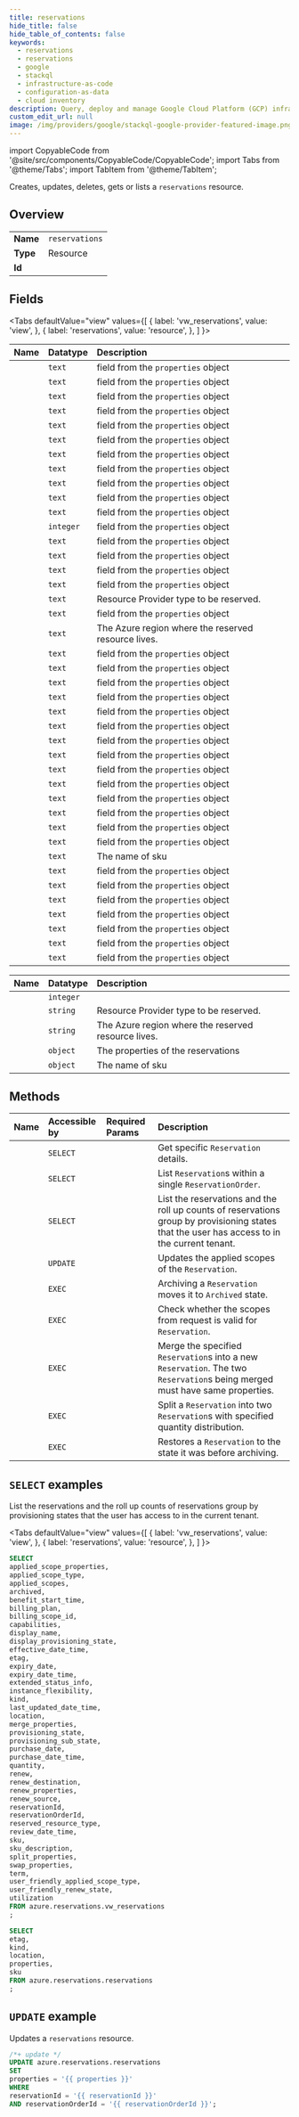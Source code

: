 ```yaml
---
title: reservations
hide_title: false
hide_table_of_contents: false
keywords:
  - reservations
  - reservations
  - google
  - stackql
  - infrastructure-as-code
  - configuration-as-data
  - cloud inventory
description: Query, deploy and manage Google Cloud Platform (GCP) infrastructure and resources using SQL
custom_edit_url: null
image: /img/providers/google/stackql-google-provider-featured-image.png
---
```


import CopyableCode from '@site/src/components/CopyableCode/CopyableCode';
import Tabs from '@theme/Tabs';
import TabItem from '@theme/TabItem';

Creates, updates, deletes, gets or lists a <code>reservations</code> resource.

## Overview
<table><tbody>
<tr><td><b>Name</b></td><td><code>reservations</code></td></tr>
<tr><td><b>Type</b></td><td>Resource</td></tr>
<tr><td><b>Id</b></td><td><CopyableCode code="azure.reservations.reservations" /></td></tr>
</tbody></table>

## Fields
<Tabs
    defaultValue="view"
    values={[
        { label: 'vw_reservations', value: 'view', },
        { label: 'reservations', value: 'resource', },
    ]
}>
<TabItem value="view">

| Name | Datatype | Description |
|:-----|:---------|:------------|
| <CopyableCode code="applied_scope_properties" /> | `text` | field from the `properties` object |
| <CopyableCode code="applied_scope_type" /> | `text` | field from the `properties` object |
| <CopyableCode code="applied_scopes" /> | `text` | field from the `properties` object |
| <CopyableCode code="archived" /> | `text` | field from the `properties` object |
| <CopyableCode code="benefit_start_time" /> | `text` | field from the `properties` object |
| <CopyableCode code="billing_plan" /> | `text` | field from the `properties` object |
| <CopyableCode code="billing_scope_id" /> | `text` | field from the `properties` object |
| <CopyableCode code="capabilities" /> | `text` | field from the `properties` object |
| <CopyableCode code="display_name" /> | `text` | field from the `properties` object |
| <CopyableCode code="display_provisioning_state" /> | `text` | field from the `properties` object |
| <CopyableCode code="effective_date_time" /> | `text` | field from the `properties` object |
| <CopyableCode code="etag" /> | `integer` | field from the `properties` object |
| <CopyableCode code="expiry_date" /> | `text` | field from the `properties` object |
| <CopyableCode code="expiry_date_time" /> | `text` | field from the `properties` object |
| <CopyableCode code="extended_status_info" /> | `text` | field from the `properties` object |
| <CopyableCode code="instance_flexibility" /> | `text` | field from the `properties` object |
| <CopyableCode code="kind" /> | `text` | Resource Provider type to be reserved. |
| <CopyableCode code="last_updated_date_time" /> | `text` | field from the `properties` object |
| <CopyableCode code="location" /> | `text` | The Azure region where the reserved resource lives. |
| <CopyableCode code="merge_properties" /> | `text` | field from the `properties` object |
| <CopyableCode code="provisioning_state" /> | `text` | field from the `properties` object |
| <CopyableCode code="provisioning_sub_state" /> | `text` | field from the `properties` object |
| <CopyableCode code="purchase_date" /> | `text` | field from the `properties` object |
| <CopyableCode code="purchase_date_time" /> | `text` | field from the `properties` object |
| <CopyableCode code="quantity" /> | `text` | field from the `properties` object |
| <CopyableCode code="renew" /> | `text` | field from the `properties` object |
| <CopyableCode code="renew_destination" /> | `text` | field from the `properties` object |
| <CopyableCode code="renew_properties" /> | `text` | field from the `properties` object |
| <CopyableCode code="renew_source" /> | `text` | field from the `properties` object |
| <CopyableCode code="reservationId" /> | `text` | field from the `properties` object |
| <CopyableCode code="reservationOrderId" /> | `text` | field from the `properties` object |
| <CopyableCode code="reserved_resource_type" /> | `text` | field from the `properties` object |
| <CopyableCode code="review_date_time" /> | `text` | field from the `properties` object |
| <CopyableCode code="sku" /> | `text` | The name of sku |
| <CopyableCode code="sku_description" /> | `text` | field from the `properties` object |
| <CopyableCode code="split_properties" /> | `text` | field from the `properties` object |
| <CopyableCode code="swap_properties" /> | `text` | field from the `properties` object |
| <CopyableCode code="term" /> | `text` | field from the `properties` object |
| <CopyableCode code="user_friendly_applied_scope_type" /> | `text` | field from the `properties` object |
| <CopyableCode code="user_friendly_renew_state" /> | `text` | field from the `properties` object |
| <CopyableCode code="utilization" /> | `text` | field from the `properties` object |
</TabItem>
<TabItem value="resource">

| Name | Datatype | Description |
|:-----|:---------|:------------|
| <CopyableCode code="etag" /> | `integer` |  |
| <CopyableCode code="kind" /> | `string` | Resource Provider type to be reserved. |
| <CopyableCode code="location" /> | `string` | The Azure region where the reserved resource lives. |
| <CopyableCode code="properties" /> | `object` | The properties of the reservations |
| <CopyableCode code="sku" /> | `object` | The name of sku |
</TabItem></Tabs>

## Methods
| Name | Accessible by | Required Params | Description |
|:-----|:--------------|:----------------|:------------|
| <CopyableCode code="get" /> | `SELECT` | <CopyableCode code="reservationId, reservationOrderId" /> | Get specific `Reservation` details. |
| <CopyableCode code="list" /> | `SELECT` | <CopyableCode code="reservationOrderId" /> | List `Reservation`s within a single `ReservationOrder`. |
| <CopyableCode code="list_all" /> | `SELECT` | <CopyableCode code="" /> | List the reservations and the roll up counts of reservations group by provisioning states that the user has access to in the current tenant. |
| <CopyableCode code="update" /> | `UPDATE` | <CopyableCode code="reservationId, reservationOrderId" /> | Updates the applied scopes of the `Reservation`. |
| <CopyableCode code="archive" /> | `EXEC` | <CopyableCode code="reservationId, reservationOrderId" /> | Archiving a `Reservation` moves it to `Archived` state. |
| <CopyableCode code="available_scopes" /> | `EXEC` | <CopyableCode code="reservationId, reservationOrderId" /> | Check whether the scopes from request is valid for `Reservation`. |
| <CopyableCode code="merge" /> | `EXEC` | <CopyableCode code="reservationOrderId" /> | Merge the specified `Reservation`s into a new `Reservation`. The two `Reservation`s being merged must have same properties. |
| <CopyableCode code="split" /> | `EXEC` | <CopyableCode code="reservationOrderId" /> | Split a `Reservation` into two `Reservation`s with specified quantity distribution. |
| <CopyableCode code="unarchive" /> | `EXEC` | <CopyableCode code="reservationId, reservationOrderId" /> | Restores a `Reservation` to the state it was before archiving. |

## `SELECT` examples

List the reservations and the roll up counts of reservations group by provisioning states that the user has access to in the current tenant.

<Tabs
    defaultValue="view"
    values={[
        { label: 'vw_reservations', value: 'view', },
        { label: 'reservations', value: 'resource', },
    ]
}>
<TabItem value="view">

```sql
SELECT
applied_scope_properties,
applied_scope_type,
applied_scopes,
archived,
benefit_start_time,
billing_plan,
billing_scope_id,
capabilities,
display_name,
display_provisioning_state,
effective_date_time,
etag,
expiry_date,
expiry_date_time,
extended_status_info,
instance_flexibility,
kind,
last_updated_date_time,
location,
merge_properties,
provisioning_state,
provisioning_sub_state,
purchase_date,
purchase_date_time,
quantity,
renew,
renew_destination,
renew_properties,
renew_source,
reservationId,
reservationOrderId,
reserved_resource_type,
review_date_time,
sku,
sku_description,
split_properties,
swap_properties,
term,
user_friendly_applied_scope_type,
user_friendly_renew_state,
utilization
FROM azure.reservations.vw_reservations
;
```
</TabItem>
<TabItem value="resource">


```sql
SELECT
etag,
kind,
location,
properties,
sku
FROM azure.reservations.reservations
;
```
</TabItem></Tabs>


## `UPDATE` example

Updates a <code>reservations</code> resource.

```sql
/*+ update */
UPDATE azure.reservations.reservations
SET 
properties = '{{ properties }}'
WHERE 
reservationId = '{{ reservationId }}'
AND reservationOrderId = '{{ reservationOrderId }}';
```
